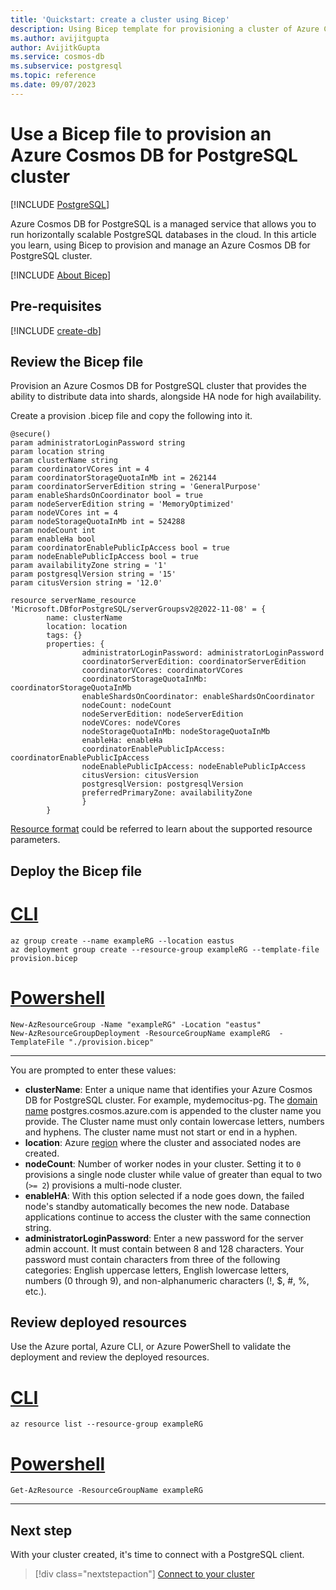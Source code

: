```yaml
---
title: 'Quickstart: create a cluster using Bicep'
description: Using Bicep template for provisioning a cluster of Azure Cosmos DB for PostgreSQL
ms.author: avijitgupta
author: AvijitkGupta
ms.service: cosmos-db
ms.subservice: postgresql
ms.topic: reference
ms.date: 09/07/2023
---
```


# Use a Bicep file to provision an Azure Cosmos DB for PostgreSQL cluster

[!INCLUDE [PostgreSQL](../includes/appliesto-postgresql.md)]

Azure Cosmos DB for PostgreSQL is a managed service that allows you to run horizontally scalable PostgreSQL databases in the cloud. In this article you learn, using Bicep to provision and manage an Azure Cosmos DB for PostgreSQL cluster.

[!INCLUDE [About Bicep](../../../includes/resource-manager-quickstart-bicep-introduction.md)]

## Pre-requisites

[!INCLUDE [create-db](includes/create-db.md)]

## Review the Bicep file

Provision an Azure Cosmos DB for PostgreSQL cluster that provides the ability to distribute data into shards, alongside HA node for high availability.

Create a provision .bicep file and copy the following into it.

```Bicep
@secure()
param administratorLoginPassword string
param location string
param clusterName string
param coordinatorVCores int = 4
param coordinatorStorageQuotaInMb int = 262144
param coordinatorServerEdition string = 'GeneralPurpose'
param enableShardsOnCoordinator bool = true
param nodeServerEdition string = 'MemoryOptimized'
param nodeVCores int = 4
param nodeStorageQuotaInMb int = 524288
param nodeCount int
param enableHa bool
param coordinatorEnablePublicIpAccess bool = true
param nodeEnablePublicIpAccess bool = true
param availabilityZone string = '1'
param postgresqlVersion string = '15'
param citusVersion string = '12.0'

resource serverName_resource 'Microsoft.DBforPostgreSQL/serverGroupsv2@2022-11-08' = {
        name: clusterName
        location: location
        tags: {}
        properties: {
                administratorLoginPassword: administratorLoginPassword
                coordinatorServerEdition: coordinatorServerEdition
                coordinatorVCores: coordinatorVCores
                coordinatorStorageQuotaInMb: coordinatorStorageQuotaInMb
                enableShardsOnCoordinator: enableShardsOnCoordinator
                nodeCount: nodeCount
                nodeServerEdition: nodeServerEdition
                nodeVCores: nodeVCores
                nodeStorageQuotaInMb: nodeStorageQuotaInMb
                enableHa: enableHa
                coordinatorEnablePublicIpAccess: coordinatorEnablePublicIpAccess
                nodeEnablePublicIpAccess: nodeEnablePublicIpAccess
                citusVersion: citusVersion
                postgresqlVersion: postgresqlVersion
                preferredPrimaryZone: availabilityZone
                }
        }
```

[Resource format](/azure/templates/microsoft.dbforpostgresql/servergroupsv2?pivots=deployment-language-bicep) could be referred to learn about the supported resource parameters.

## Deploy the Bicep file

# [CLI](#tab/CLI)

```azurecli
az group create --name exampleRG --location eastus
az deployment group create --resource-group exampleRG --template-file provision.bicep
```

# [Powershell](#tab/PowerShell)

```azurepowershell
New-AzResourceGroup -Name "exampleRG" -Location "eastus"
New-AzResourceGroupDeployment -ResourceGroupName exampleRG  -TemplateFile "./provision.bicep"
```
---

You are prompted to enter these values:

- **clusterName**: Enter a unique name that identifies your Azure Cosmos DB for PostgreSQL cluster. For example, mydemocitus-pg. The [domain name](/azure-docs-pr/articles/cosmos-db/postgresql/concepts-node-domain-name.md) postgres.cosmos.azure.com is appended to the cluster name you provide. The Cluster name must only contain lowercase letters, numbers and hyphens. The cluster name must not start or end in a hyphen.
- **location**: Azure [region](/azure-docs-pr/articles/cosmos-db/postgresql/resources-regions.md) where the cluster and associated nodes are created.
- **nodeCount**: Number of worker nodes in your cluster. Setting it to `0` provisions a single node cluster while value of greater than equal to two (`>= 2`) provisions a multi-node cluster.
- **enableHA**: With this option selected if a node goes down, the failed node's standby automatically becomes the new node. Database applications continue to access the cluster with the same connection string.
- **administratorLoginPassword**: Enter a new password for the server admin account. It must contain between 8 and 128 characters. Your password must contain characters from three of the following categories: English uppercase letters, English lowercase letters, numbers (0 through 9), and non-alphanumeric characters (!, $, #, %, etc.).

## Review deployed resources

Use the Azure portal, Azure CLI, or Azure PowerShell to validate the deployment and review the deployed resources.

# [CLI](#tab/CLI)

```azurecli
az resource list --resource-group exampleRG
```

# [Powershell](#tab/PowerShell)

```azurepowershell
Get-AzResource -ResourceGroupName exampleRG
```

---

## Next step

With your cluster created, it's time to connect with a PostgreSQL client.

> [!div class="nextstepaction"]
> [Connect to your cluster](quickstart-connect-psql.md)